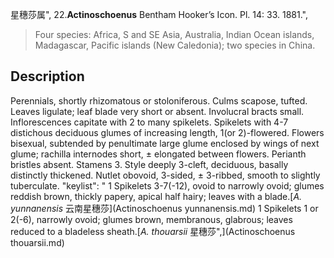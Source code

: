 星穗莎属",
22.**Actinoschoenus** Bentham Hooker’s Icon. Pl. 14: 33. 1881.",

> Four species: Africa, S and SE Asia, Australia, Indian Ocean islands, Madagascar, Pacific islands (New Caledonia); two species in China.

## Description
Perennials, shortly rhizomatous or stoloniferous. Culms scapose, tufted. Leaves ligulate; leaf blade very short or absent. Involucral bracts small. Inflorescences capitate with 2 to many spikelets. Spikelets with 4-7 distichous deciduous glumes of increasing length, 1(or 2)-flowered. Flowers bisexual, subtended by penultimate large glume enclosed by wings of next glume; rachilla internodes short, ± elongated between flowers. Perianth bristles absent. Stamens 3. Style deeply 3-cleft, deciduous, basally distinctly thickened. Nutlet obovoid, 3-sided, ± 3-ribbed, smooth to slightly tuberculate.
  "keylist": "
1 Spikelets 3-7(-12), ovoid to narrowly ovoid; glumes reddish brown, thickly papery, apical half hairy; leaves with a blade.[*A. yunnanensis* 云南星穗莎](Actinoschoenus yunnanensis.md)
1 Spikelets 1 or 2(-6), narrowly ovoid; glumes brown, membranous, glabrous; leaves reduced to a bladeless sheath.[*A. thouarsii* 星穗莎",](Actinoschoenus thouarsii.md)
